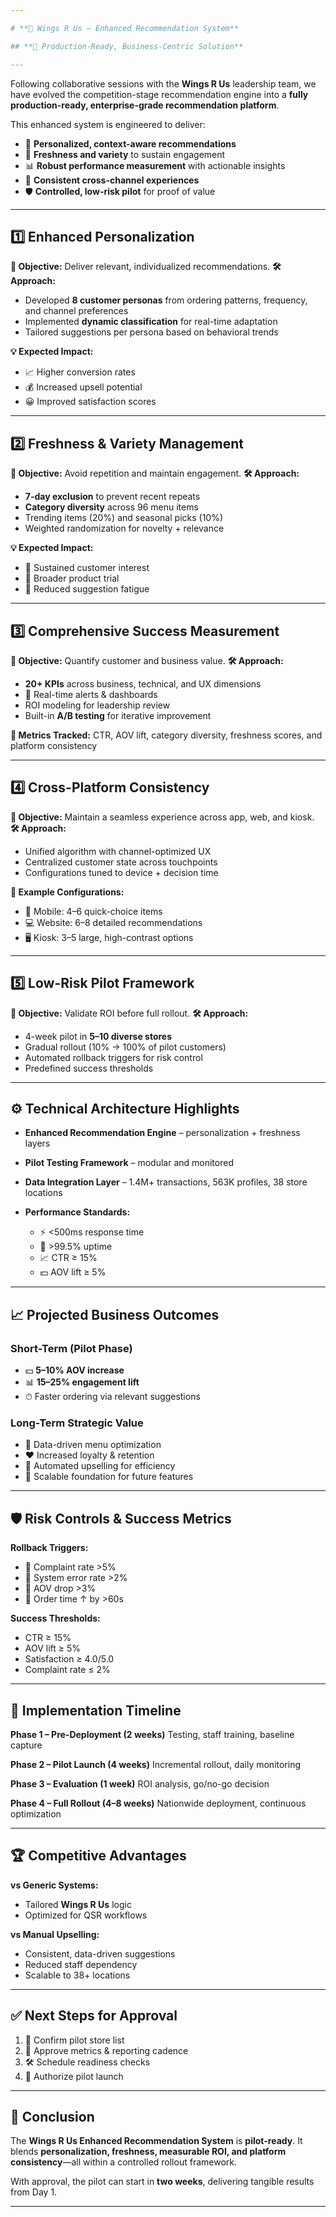 ```yaml
---

# **🍗 Wings R Us – Enhanced Recommendation System**

## **🚀 Production-Ready, Business-Centric Solution**

---
```


Following collaborative sessions with the **Wings R Us** leadership team, we have evolved the competition-stage recommendation engine into a **fully production-ready, enterprise-grade recommendation platform**.

This enhanced system is engineered to deliver:

* 🎯 **Personalized, context-aware recommendations**
* 🌱 **Freshness and variety** to sustain engagement
* 📊 **Robust performance measurement** with actionable insights
* 🔄 **Consistent cross-channel experiences**
* 🛡 **Controlled, low-risk pilot** for proof of value

---

## **1️⃣ Enhanced Personalization**

**🎯 Objective:** Deliver relevant, individualized recommendations.
**🛠 Approach:**

* Developed **8 customer personas** from ordering patterns, frequency, and channel preferences
* Implemented **dynamic classification** for real-time adaptation
* Tailored suggestions per persona based on behavioral trends

**💡 Expected Impact:**

* 📈 Higher conversion rates
* 💰 Increased upsell potential
* 😀 Improved satisfaction scores

---

## **2️⃣ Freshness & Variety Management**

**🎯 Objective:** Avoid repetition and maintain engagement.
**🛠 Approach:**

* **7-day exclusion** to prevent recent repeats
* **Category diversity** across 96 menu items
* Trending items (20%) and seasonal picks (10%)
* Weighted randomization for novelty + relevance

**💡 Expected Impact:**

* 🔄 Sustained customer interest
* 🍴 Broader product trial
* 🛑 Reduced suggestion fatigue

---

## **3️⃣ Comprehensive Success Measurement**

**🎯 Objective:** Quantify customer and business value.
**🛠 Approach:**

* **20+ KPIs** across business, technical, and UX dimensions
* 📡 Real-time alerts & dashboards
* ROI modeling for leadership review
* Built-in **A/B testing** for iterative improvement

**📏 Metrics Tracked:** CTR, AOV lift, category diversity, freshness scores, and platform consistency

---

## **4️⃣ Cross-Platform Consistency**

**🎯 Objective:** Maintain a seamless experience across app, web, and kiosk.
**🛠 Approach:**

* Unified algorithm with channel-optimized UX
* Centralized customer state across touchpoints
* Configurations tuned to device + decision time

**📌 Example Configurations:**

* 📱 Mobile: 4–6 quick-choice items
* 💻 Website: 6–8 detailed recommendations
* 🖥 Kiosk: 3–5 large, high-contrast options

---

## **5️⃣ Low-Risk Pilot Framework**

**🎯 Objective:** Validate ROI before full rollout.
**🛠 Approach:**

* 4-week pilot in **5–10 diverse stores**
* Gradual rollout (10% → 100% of pilot customers)
* Automated rollback triggers for risk control
* Predefined success thresholds

---

## **⚙️ Technical Architecture Highlights**

* **Enhanced Recommendation Engine** – personalization + freshness layers
* **Pilot Testing Framework** – modular and monitored
* **Data Integration Layer** – 1.4M+ transactions, 563K profiles, 38 store locations
* **Performance Standards:**

  * ⚡ <500ms response time
  * 📶 >99.5% uptime
  * 📈 CTR ≥ 15%
  * 💵 AOV lift ≥ 5%

---

## **📈 Projected Business Outcomes**

### Short-Term (Pilot Phase)

* 💵 **5–10% AOV increase**
* 📊 **15–25% engagement lift**
* ⏱ Faster ordering via relevant suggestions

### Long-Term Strategic Value

* 🧠 Data-driven menu optimization
* ❤️ Increased loyalty & retention
* 🤖 Automated upselling for efficiency
* 📡 Scalable foundation for future features

---

## **🛡 Risk Controls & Success Metrics**

**Rollback Triggers:**

* 🚫 Complaint rate >5%
* 🚫 System error rate >2%
* 🚫 AOV drop >3%
* 🚫 Order time ↑ by >60s

**Success Thresholds:**

* CTR ≥ 15%
* AOV lift ≥ 5%
* Satisfaction ≥ 4.0/5.0
* Complaint rate ≤ 2%

---

## **📅 Implementation Timeline**

**Phase 1 – Pre-Deployment (2 weeks)**
Testing, staff training, baseline capture

**Phase 2 – Pilot Launch (4 weeks)**
Incremental rollout, daily monitoring

**Phase 3 – Evaluation (1 week)**
ROI analysis, go/no-go decision

**Phase 4 – Full Rollout (4–8 weeks)**
Nationwide deployment, continuous optimization

---

## **🏆 Competitive Advantages**

**vs Generic Systems:**

* Tailored **Wings R Us** logic
* Optimized for QSR workflows

**vs Manual Upselling:**

* Consistent, data-driven suggestions
* Reduced staff dependency
* Scalable to 38+ locations

---

## **✅ Next Steps for Approval**

1. 📍 Confirm pilot store list
2. 📏 Approve metrics & reporting cadence
3. 🛠 Schedule readiness checks
4. 🚀 Authorize pilot launch

---

## **💬 Conclusion**

The **Wings R Us Enhanced Recommendation System** is **pilot-ready**.
It blends **personalization, freshness, measurable ROI, and platform consistency**—all within a controlled rollout framework.

With approval, the pilot can start in **two weeks**, delivering tangible results from Day 1.

---



